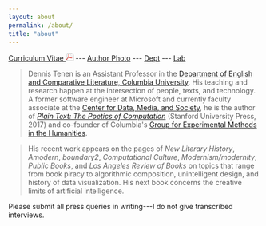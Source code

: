 ```yaml
---
layout: about
permalink: /about/
title: "about"
---
```


[Curriculum Vitae <img src="../public/pdf.png" />][5] --- [Author Photo][6]
--- [Dept][7] --- [Lab][8]

> Dennis Tenen is an Assistant Professor in the [Department of English and
Comparative Literature, Columbia University][1]. His teaching and research
happen at the intersection of people, texts, and technology. A former software
engineer at Microsoft and currently faculty associate at the [Center for Data,
Media, and Society][2], he is the author of *[Plain Text: The Poetics of
Computation][3]* (Stanford University Press, 2017) and co-founder of
Columbia's [Group for Experimental Methods in the Humanities][4].

> His recent work appears on the pages of *New Literary History*, *Amodern*,
*boundary2*, *Computational Culture*, *Modernism/modernity*, *Public Books*,
and *Los Angeles Review of Books* on topics that range from book piracy to
algorithmic composition, unintelligent design, and history of data
visualization. His next book concerns the creative limits of artificial
intelligence.

Please submit all press queries in writing---I do not give transcribed
interviews.

[1]: http://english.columbia.edu
[2]: http://datascience.columbia.edu/new-media
[3]: http://www.sup.org/books/title/?id=26821
[4]: http://xpmethod.plaintext.in
[5]: https://github.com/denten/denten.github.io/raw/master/_includes/CV/imprints/denten-CV.pdf
[6]: https://github.com/denten/denten.github.io/blob/master/public/denten-profile-photo.jpg
[7]: http://english.columbia.edu/people/profile/453
[8]: http://xpmethod.plaintext.in/
